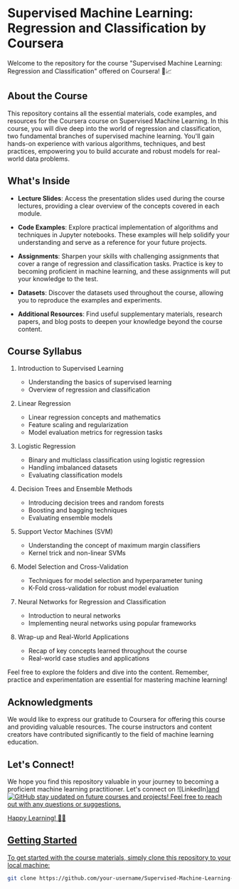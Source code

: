 # Supervised Machine Learning: Regression and Classification by Coursera

Welcome to the repository for the course "Supervised Machine Learning: Regression and Classification" offered on Coursera! 🚀📈

## About the Course

This repository contains all the essential materials, code examples, and resources for the Coursera course on Supervised Machine Learning. In this course, you will dive deep into the world of regression and classification, two fundamental branches of supervised machine learning. You'll gain hands-on experience with various algorithms, techniques, and best practices, empowering you to build accurate and robust models for real-world data problems.

## What's Inside

- **Lecture Slides**: Access the presentation slides used during the course lectures, providing a clear overview of the concepts covered in each module.

- **Code Examples**: Explore practical implementation of algorithms and techniques in Jupyter notebooks. These examples will help solidify your understanding and serve as a reference for your future projects.

- **Assignments**: Sharpen your skills with challenging assignments that cover a range of regression and classification tasks. Practice is key to becoming proficient in machine learning, and these assignments will put your knowledge to the test.

- **Datasets**: Discover the datasets used throughout the course, allowing you to reproduce the examples and experiments.

- **Additional Resources**: Find useful supplementary materials, research papers, and blog posts to deepen your knowledge beyond the course content.

## Course Syllabus

1. Introduction to Supervised Learning
   - Understanding the basics of supervised learning
   - Overview of regression and classification

2. Linear Regression
   - Linear regression concepts and mathematics
   - Feature scaling and regularization
   - Model evaluation metrics for regression tasks

3. Logistic Regression
   - Binary and multiclass classification using logistic regression
   - Handling imbalanced datasets
   - Evaluating classification models

4. Decision Trees and Ensemble Methods
   - Introducing decision trees and random forests
   - Boosting and bagging techniques
   - Evaluating ensemble models

5. Support Vector Machines (SVM)
   - Understanding the concept of maximum margin classifiers
   - Kernel trick and non-linear SVMs

6. Model Selection and Cross-Validation
   - Techniques for model selection and hyperparameter tuning
   - K-Fold cross-validation for robust model evaluation

7. Neural Networks for Regression and Classification
   - Introduction to neural networks
   - Implementing neural networks using popular frameworks

8. Wrap-up and Real-World Applications
   - Recap of key concepts learned throughout the course
   - Real-world case studies and applications
   
Feel free to explore the folders and dive into the content. Remember, practice and experimentation are essential for mastering machine learning!

## Acknowledgments
We would like to express our gratitude to Coursera for offering this course and providing valuable resources. The course instructors and content creators have contributed significantly to the field of machine learning education.

## Let's Connect!
We hope you find this repository valuable in your journey to becoming a proficient machine learning practitioner. Let's connect on ![LinkedIn]<a href = "https://www.linkedin.com/in/dawood-sarfraz-0466541b6">and ![GitHub](https://github.com/Daudsarfraz) stay updated on future courses and projects! Feel free to reach out with any questions or suggestions.

Happy Learning! 🌟🤖

## Getting Started

To get started with the course materials, simply clone this repository to your local machine:

```bash
git clone https://github.com/your-username/Supervised-Machine-Learning-Regression-and-Classification-by-Coursera.git



